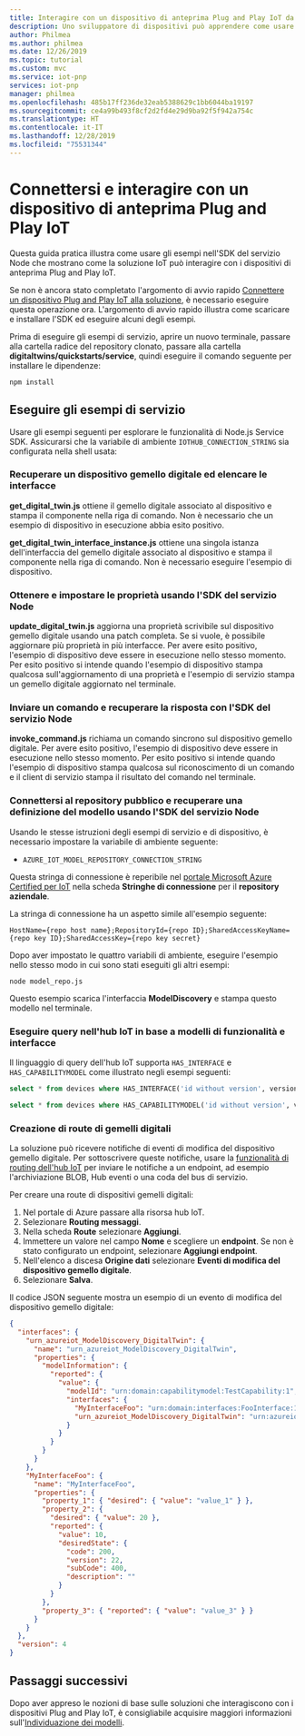 ```yaml
---
title: Interagire con un dispositivo di anteprima Plug and Play IoT da una soluzione Azure IoT | Microsoft Docs
description: Uno sviluppatore di dispositivi può apprendere come usare l'SDK del servizio per interagire con i dispositivi Plug and Play IoT.
author: Philmea
ms.author: philmea
ms.date: 12/26/2019
ms.topic: tutorial
ms.custom: mvc
ms.service: iot-pnp
services: iot-pnp
manager: philmea
ms.openlocfilehash: 485b17ff236de32eab5388629c1bb6044ba19197
ms.sourcegitcommit: ce4a99b493f8cf2d2fd4e29d9ba92f5f942a754c
ms.translationtype: HT
ms.contentlocale: it-IT
ms.lasthandoff: 12/28/2019
ms.locfileid: "75531344"
---
```

# <a name="connect-to-and-interact-with-an-iot-plug-and-play-preview-device"></a>Connettersi e interagire con un dispositivo di anteprima Plug and Play IoT

Questa guida pratica illustra come usare gli esempi nell'SDK del servizio Node che mostrano come la soluzione IoT può interagire con i dispositivi di anteprima Plug and Play IoT.

Se non è ancora stato completato l'argomento di avvio rapido [Connettere un dispositivo Plug and Play IoT alla soluzione](quickstart-connect-pnp-device-solution-node.md), è necessario eseguire questa operazione ora. L'argomento di avvio rapido illustra come scaricare e installare l'SDK ed eseguire alcuni degli esempi.

Prima di eseguire gli esempi di servizio, aprire un nuovo terminale, passare alla cartella radice del repository clonato, passare alla cartella **digitaltwins/quickstarts/service**, quindi eseguire il comando seguente per installare le dipendenze:

```cmd/sh
npm install
```

## <a name="run-the-service-samples"></a>Eseguire gli esempi di servizio

Usare gli esempi seguenti per esplorare le funzionalità di Node.js Service SDK. Assicurarsi che la variabile di ambiente `IOTHUB_CONNECTION_STRING` sia configurata nella shell usata:

### <a name="retrieve-a-digital-twin-and-list-the-interfaces"></a>Recuperare un dispositivo gemello digitale ed elencare le interfacce

**get_digital_twin.js** ottiene il gemello digitale associato al dispositivo e stampa il componente nella riga di comando. Non è necessario che un esempio di dispositivo in esecuzione abbia esito positivo.

**get_digital_twin_interface_instance.js** ottiene una singola istanza dell'interfaccia del gemello digitale associato al dispositivo e stampa il componente nella riga di comando. Non è necessario eseguire l'esempio di dispositivo.

### <a name="get-and-set-properties-using-the-node-service-sdk"></a>Ottenere e impostare le proprietà usando l'SDK del servizio Node

**update_digital_twin.js** aggiorna una proprietà scrivibile sul dispositivo gemello digitale usando una patch completa. Se si vuole, è possibile aggiornare più proprietà in più interfacce. Per avere esito positivo, l'esempio di dispositivo deve essere in esecuzione nello stesso momento. Per esito positivo si intende quando l'esempio di dispositivo stampa qualcosa sull'aggiornamento di una proprietà e l'esempio di servizio stampa un gemello digitale aggiornato nel terminale.

### <a name="send-a-command-and-retrieve-the-response-using-the-node-service-sdk"></a>Inviare un comando e recuperare la risposta con l'SDK del servizio Node

**invoke_command.js** richiama un comando sincrono sul dispositivo gemello digitale. Per avere esito positivo, l'esempio di dispositivo deve essere in esecuzione nello stesso momento. Per esito positivo si intende quando l'esempio di dispositivo stampa qualcosa sul riconoscimento di un comando e il client di servizio stampa il risultato del comando nel terminale.

### <a name="connect-to-the-public-repository-and-retrieve-a-model-definition-using-the-node-service-sdk"></a>Connettersi al repository pubblico e recuperare una definizione del modello usando l'SDK del servizio Node

Usando le stesse istruzioni degli esempi di servizio e di dispositivo, è necessario impostare la variabile di ambiente seguente:

* `AZURE_IOT_MODEL_REPOSITORY_CONNECTION_STRING`

Questa stringa di connessione è reperibile nel [portale Microsoft Azure Certified per IoT](https://preview.catalog.azureiotsolutions.com) nella scheda **Stringhe di connessione** per il **repository aziendale**.

La stringa di connessione ha un aspetto simile all'esempio seguente:

```text
HostName={repo host name};RepositoryId={repo ID};SharedAccessKeyName={repo key ID};SharedAccessKey={repo key secret}
```

Dopo aver impostato le quattro variabili di ambiente, eseguire l'esempio nello stesso modo in cui sono stati eseguiti gli altri esempi:

```cmd/sh
node model_repo.js
```

Questo esempio scarica l'interfaccia **ModelDiscovery** e stampa questo modello nel terminale.

### <a name="run-queries-in-iot-hub-based-on-capability-models-and-interfaces"></a>Eseguire query nell'hub IoT in base a modelli di funzionalità e interfacce

Il linguaggio di query dell'hub IoT supporta `HAS_INTERFACE` e `HAS_CAPABILITYMODEL` come illustrato negli esempi seguenti:

```sql
select * from devices where HAS_INTERFACE('id without version', version)
```

```sql
select * from devices where HAS_CAPABILITYMODEL('id without version', version)
```

### <a name="creating-digital-twin-routes"></a>Creazione di route di gemelli digitali

La soluzione può ricevere notifiche di eventi di modifica del dispositivo gemello digitale. Per sottoscrivere queste notifiche, usare la [funzionalità di routing dell'hub IoT](../iot-hub/iot-hub-devguide-endpoints.md) per inviare le notifiche a un endpoint, ad esempio l'archiviazione BLOB, Hub eventi o una coda del bus di servizio.

Per creare una route di dispositivi gemelli digitali:

1. Nel portale di Azure passare alla risorsa hub IoT.
1. Selezionare **Routing messaggi**.
1. Nella scheda **Route** selezionare **Aggiungi**.
1. Immettere un valore nel campo **Nome** e scegliere un **endpoint**. Se non è stato configurato un endpoint, selezionare **Aggiungi endpoint**.
1. Nell'elenco a discesa **Origine dati** selezionare **Eventi di modifica del dispositivo gemello digitale**.
1. Selezionare **Salva**.

Il codice JSON seguente mostra un esempio di un evento di modifica del dispositivo gemello digitale:

```json
{
  "interfaces": {
    "urn_azureiot_ModelDiscovery_DigitalTwin": {
      "name": "urn_azureiot_ModelDiscovery_DigitalTwin",
      "properties": {
        "modelInformation": {
          "reported": {
            "value": {
              "modelId": "urn:domain:capabilitymodel:TestCapability:1",
              "interfaces": {
                "MyInterfaceFoo": "urn:domain:interfaces:FooInterface:1",
                "urn_azureiot_ModelDiscovery_DigitalTwin": "urn:azureiot:ModelDiscovery:DigitalTwin:1"
              }
            }
          }
        }
      }
    },
    "MyInterfaceFoo": {
      "name": "MyInterfaceFoo",
      "properties": {
        "property_1": { "desired": { "value": "value_1" } },
        "property_2": {
          "desired": { "value": 20 },
          "reported": {
            "value": 10,
            "desiredState": {
              "code": 200,
              "version": 22,
              "subCode": 400,
              "description": ""
            }
          }
        },
        "property_3": { "reported": { "value": "value_3" } }
      }
    }
  },
  "version": 4
}
```

## <a name="next-steps"></a>Passaggi successivi

Dopo aver appreso le nozioni di base sulle soluzioni che interagiscono con i dispositivi Plug and Play IoT, è consigliabile acquisire maggiori informazioni sull'[Individuazione dei modelli](concepts-model-discovery.md).
